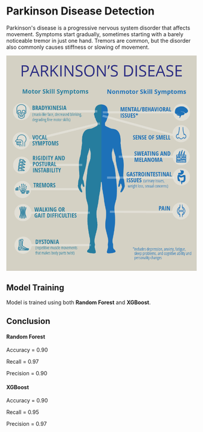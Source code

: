# Parkinson Disease Detection
Parkinson's disease is a progressive nervous system disorder that affects movement. Symptoms start gradually, sometimes starting with a barely noticeable tremor in just one hand. Tremors are common, but the disorder also commonly causes stiffness or slowing of movement.

<img src="images/ParkinsonsDisease.png"  width="600">

<h2>Model Training</h2>
  Model is trained using both <b>Random Forest</b> and <b>XGBoost</b>.
  
  <h2>Conclusion</h2>
  
  <h4>Random Forest</h4>
  
  Accuracy = 0.90
  
  Recall = 0.97
  
  Precision = 0.90
  
  <h4>XGBoost</h4>
  
  Accuracy = 0.90
  
  Recall = 0.95
  
  Precision = 0.97 
